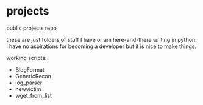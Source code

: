 # projects
public projects repo

these are just folders of stuff I have or am here-and-there writing in python.  
i have no aspirations for becoming a developer but it is nice to make things. 

working scripts: 
* BlogFormat  
* GenericRecon  
* log_parser  
* newvictim  
* wget_from_list  
